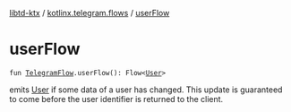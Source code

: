[libtd-ktx](../index.md) / [kotlinx.telegram.flows](index.md) / [userFlow](./user-flow.md)

# userFlow

`fun `[`TelegramFlow`](../kotlinx.telegram.core/-telegram-flow/index.md)`.userFlow(): Flow<`[`User`](https://tdlibx.github.io/td/docs/org/drinkless/td/libcore/telegram/TdApi.User.html)`>`

emits [User](https://tdlibx.github.io/td/docs/org/drinkless/td/libcore/telegram/TdApi.User.html) if some data of a user has changed. This update is guaranteed to come before the
user identifier is returned to the client.

